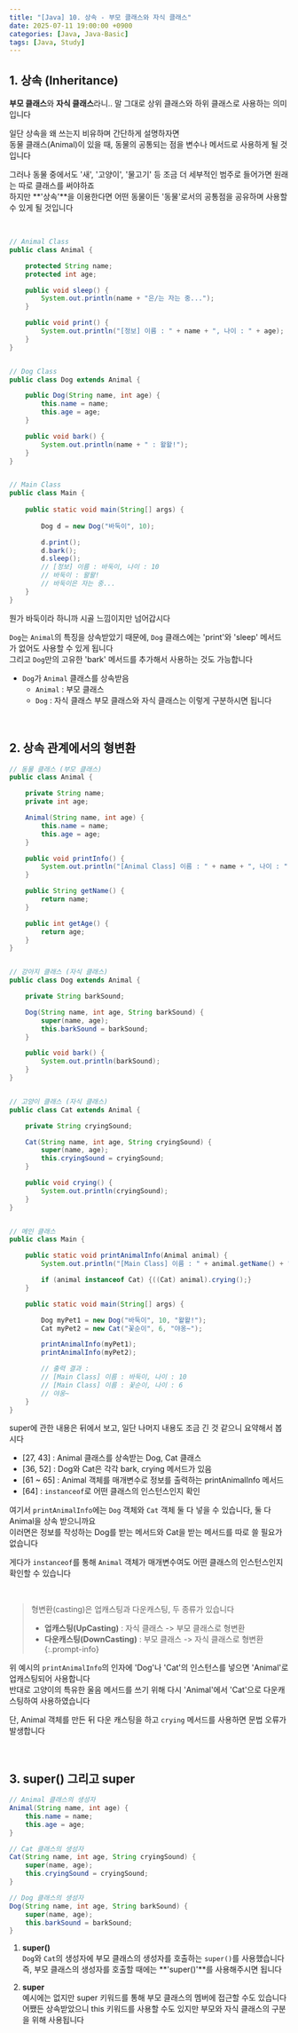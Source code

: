 ```yaml
---
title: "[Java] 10. 상속 - 부모 클래스와 자식 클래스"
date: 2025-07-11 19:00:00 +0900
categories: [Java, Java-Basic]
tags: [Java, Study]
---
```


## 1. 상속 (Inheritance)   
   
**부모 클래스**와 **자식 클래스**라니.. 말 그대로 상위 클래스와 하위 클래스로 사용하는 의미입니다   
   
일단 상속을 왜 쓰는지 비유하며 간단하게 설명하자면   
동물 클래스(Animal)이 있을 때, 동물의 공통되는 점을 변수나 메서드로 사용하게 될 것입니다   
   
그러나 동물 중에서도 '새', '고양이', '물고기' 등 조금 더 세부적인 범주로 들어가면 원래는 따로 클래스를 써야하죠   
하지만 **'상속'**을 이용한다면 어떤 동물이든 '동물'로서의 공통점을 공유하며 사용할 수 있게 될 것입니다   

<br>

```java
// Animal Class
public class Animal {

    protected String name;
    protected int age;

    public void sleep() {
        System.out.println(name + "은/는 자는 중...");
    }

    public void print() {
        System.out.println("[정보] 이름 : " + name + ", 나이 : " + age);
    }
}


// Dog Class
public class Dog extends Animal {

    public Dog(String name, int age) {
        this.name = name;
        this.age = age;
    }

    public void bark() {
        System.out.println(name + " : 왈왈!");
    }
}


// Main Class
public class Main {
    
    public static void main(String[] args) {
        
        Dog d = new Dog("바둑이", 10);

        d.print();
        d.bark();
        d.sleep();
        // [정보] 이름 : 바둑이, 나이 : 10
        // 바둑이 : 왈왈!
        // 바둑이은 자는 중...
    }
}
```
   
뭔가 바둑이라 하니까 시골 느낌이지만 넘어갑시다   
   
`Dog`는 `Animal`의 특징을 상속받았기 때문에, `Dog` 클래스에는 'print'와 'sleep' 메서드가 없어도 사용할 수 있게 됩니다   
그리고 `Dog`만의 고유한 'bark' 메서드를 추가해서 사용하는 것도 가능합니다   
   
- `Dog`가 `Animal` 클래스를 상속받음   
    - `Animal` : 부모 클래스
    - `Dog` : 자식 클래스
부모 클래스와 자식 클래스는 이렇게 구분하시면 됩니다
   
<br>

## 2. 상속 관계에서의 형변환
   
```java
// 동물 클래스 (부모 클래스)
public class Animal {

    private String name;
    private int age;

    Animal(String name, int age) {
        this.name = name;
        this.age = age;
    }

    public void printInfo() {
        System.out.println("[Animal Class] 이름 : " + name + ", 나이 : " + age);
    }

    public String getName() {
        return name;
    }

    public int getAge() {
        return age;
    }
}


// 강아지 클래스 (자식 클래스)
public class Dog extends Animal {

    private String barkSound;

    Dog(String name, int age, String barkSound) {
        super(name, age);
        this.barkSound = barkSound;
    }

    public void bark() {
        System.out.println(barkSound);
    }
}


// 고양이 클래스 (자식 클래스)
public class Cat extends Animal {

    private String cryingSound;

    Cat(String name, int age, String cryingSound) {
        super(name, age);
        this.cryingSound = cryingSound;
    }

    public void crying() {
        System.out.println(cryingSound);
    }
}


// 메인 클래스
public class Main {

    public static void printAnimalInfo(Animal animal) {
        System.out.println("[Main Class] 이름 : " + animal.getName() + ", 나이 : "+animal.getAge());

        if (animal instanceof Cat) {((Cat) animal).crying();}
    }

    public static void main(String[] args) {

        Dog myPet1 = new Dog("바둑이", 10, "왈왈!");
        Cat myPet2 = new Cat("꽃순이", 6, "야옹~");

        printAnimalInfo(myPet1);
        printAnimalInfo(myPet2);

        // 출력 결과 : 
        // [Main Class] 이름 : 바둑이, 나이 : 10
        // [Main Class] 이름 : 꽃순이, 나이 : 6
        // 야옹~
    }
}
```
   
super에 관한 내용은 뒤에서 보고, 일단 나머지 내용도 조금 긴 것 같으니 요약해서 봅시다   
- [27, 43] : Animal 클래스를 상속받는 Dog, Cat 클래스
- [36, 52] : Dog와 Cat은 각각 bark, crying 메서드가 있음
- [61 ~ 65] : Animal 객체를 매개변수로 정보를 출력하는 printAnimalInfo 메서드
- [64] : `instanceof`로 어떤 클래스의 인스턴스인지 확인

   
여기서 `printAnimalInfo`에는 `Dog` 객체와 `Cat` 객체 둘 다 넣을 수 있습니다, 둘 다 Animal을 상속 받으니까요   
이러면은 정보를 작성하는 Dog를 받는 메서드와 Cat을 받는 메서드를 따로 쓸 필요가 없습니다   
   
게다가 `instanceof`를 통해 `Animal` 객체가 매개변수여도 어떤 클래스의 인스턴스인지 확인할 수 있습니다   
   
<br>

> 형변환(casting)은 업캐스팅과 다운캐스팅, 두 종류가 있습니다
> - **업캐스팅(UpCasting)** : 자식 클래스 -> 부모 클래스로 형변환
> - **다운캐스팅(DownCasting)** : 부모 클래스 -> 자식 클래스로 형변환
{:.prompt-info}

위 예시의 `printAnimalInfo`의 인자에 'Dog'나 'Cat'의 인스턴스를 넣으면 'Animal'로 업캐스팅되어 사용합니다   
반대로 고양이의 특유한 울음 메서드를 쓰기 위해 다시 'Animal'에서 'Cat'으로 다운캐스팅하여 사용하였습니다   
   
단, Animal 객체를 만든 뒤 다운 캐스팅을 하고 `crying` 메서드를 사용하면 문법 오류가 발생합니다   

<br>

## 3. super() 그리고 super
```java
// Animal 클래스의 생성자
Animal(String name, int age) {
    this.name = name;
    this.age = age;
}

// Cat 클래스의 생성자
Cat(String name, int age, String cryingSound) {
    super(name, age);
    this.cryingSound = cryingSound;
}

// Dog 클래스의 생성자
Dog(String name, int age, String barkSound) {
    super(name, age);
    this.barkSound = barkSound;
}
```
1. **super()**   
    `Dog`와 `Cat`의 생성자에 부모 클래스의 생성자를 호출하는 `super()`를 사용했습니다   
    즉, 부모 클래스의 생성자를 호출할 때에는 **'super()'**를 사용해주시면 됩니다   

2. **super**   
    예시에는 없지만 super 키워드를 통해 부모 클래스의 멤버에 접근할 수도 있습니다   
    어쨌든 상속받았으니 this 키워드를 사용할 수도 있지만 부모와 자식 클래스의 구분을 위해 사용됩니다   

